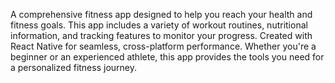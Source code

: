 A comprehensive fitness app designed to help you reach your health and fitness goals. This app includes a variety of workout routines, nutritional information, and tracking features to monitor your progress. Created with React Native for seamless, cross-platform performance. Whether you're a beginner or an experienced athlete, this app provides the tools you need for a personalized fitness journey.
